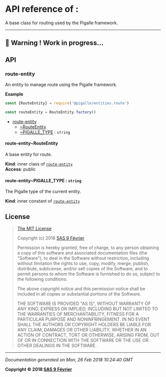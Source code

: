 # API reference of :

A base class for routing used by the Pigalle framework. 

---
&#x1F34E; **__Warning !__ Work in progress...**
---
## API

<a name="module_route-entity"></a>

### route-entity
An entity to manage route using the Pigalle framework.

**Example**  
```js
const {RouteEntity} = require('@pigalle/entities.route')

const routeEntity = RouteEntity.factory()
```

* [route-entity](#module_route-entity)
    * [~RouteEntity](#module_route-entity..RouteEntity)
    * [~PIGALLE_TYPE](#module_route-entity..PIGALLE_TYPE) : <code>string</code>

<a name="module_route-entity..RouteEntity"></a>

#### route-entity~RouteEntity
A base entity for route.

**Kind**: inner class of [<code>route-entity</code>](#module_route-entity)  
**Access**: public  
<a name="module_route-entity..PIGALLE_TYPE"></a>

#### route-entity~PIGALLE_TYPE : <code>string</code>
The Pigalle type of the current entity.

**Kind**: inner constant of [<code>route-entity</code>](#module_route-entity)  
## <a name="license"> License

>
> [The MIT License](https://opensource.org/licenses/MIT)
>
> Copyright (c) 2018 [SAS 9 Février](https://9fevrier.com/)
>
> Permission is hereby granted, free of charge, to any person obtaining a copy
> of this software and associated documentation files (the "Software"), to deal
> in the Software without restriction, including without limitation the rights
> to use, copy, modify, merge, publish, distribute, sublicense, and/or sell
> copies of the Software, and to permit persons to whom the Software is
> furnished to do so, subject to the following conditions:
>
> The above copyright notice and this permission notice shall be included in all
> copies or substantial portions of the Software.
>
> THE SOFTWARE IS PROVIDED "AS IS", WITHOUT WARRANTY OF ANY KIND, EXPRESS OR
> IMPLIED, INCLUDING BUT NOT LIMITED TO THE WARRANTIES OF MERCHANTABILITY,
> FITNESS FOR A PARTICULAR PURPOSE AND NONINFRINGEMENT. IN NO EVENT SHALL THE
>AUTHORS OR COPYRIGHT HOLDERS BE LIABLE FOR ANY CLAIM, DAMAGES OR OTHER
> LIABILITY, WHETHER IN AN ACTION OF CONTRACT, TORT OR OTHERWISE, ARISING FROM,
> OUT OF OR IN CONNECTION WITH THE SOFTWARE OR THE USE OR OTHER DEALINGS IN THE
> SOFTWARE.
>

***

_Documentation generated on Mon, 26 Feb 2018 10:24:40 GMT_

**Copyright &copy; 2018 [SAS 9 Février](https://9fevrier.com/)**
